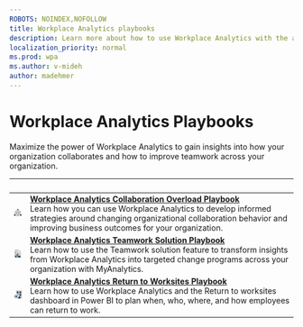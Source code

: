 ```yaml
---
ROBOTS: NOINDEX,NOFOLLOW
title: Workplace Analytics playbooks
description: Learn more about how to use Workplace Analytics with the available playbooks
localization_priority: normal 
ms.prod: wpa
ms.author: v-mideh
author: madehmer
---
```

# Workplace Analytics Playbooks

Maximize the power of Workplace Analytics to gain insights into how your organization collaborates and how to improve teamwork across your organization.

|&nbsp;|&nbsp;|
|------|-------|
|![Collaboration icon](../Images/icon-collaboration.png) |[**Workplace Analytics Collaboration Overload Playbook**](https://go.microsoft.com/fwlink/?linkid=2002306) <br>Learn how you can use Workplace Analytics to develop informed strategies around changing organizational collaboration behavior and improving business outcomes for your organization.|
|![Analytics icon](../Images/icon-analytics.png) |[**Workplace Analytics Teamwork Solution Playbook**](https://docs.microsoft.com/workplace-analytics/tutorials/WpA-Teamwork-Solution-Playbook.pdf) <br>Learn how to use the Teamwork solution feature to transform insights from Workplace Analytics into targeted change programs across your organization with MyAnalytics.|
|![Return to worksites icon](../Images/icon-returntw.png) |[**Workplace Analytics Return to Worksites Playbook**](https://docs.microsoft.com/workplace-analytics/tutorials/Return-to-worksites-playbook.pdf) <br>Learn how to use Workplace Analytics and the Return to worksites dashboard in Power BI to plan when, who, where, and how employees can return to work. |
